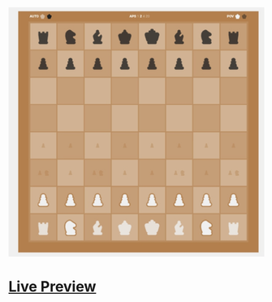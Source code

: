 ![Screenshot](https://github.com/Kallpolo/ChessGame/blob/main/demo.jpg)

# [Live Preview](https://kallpolo.github.io/ChessGame/)
